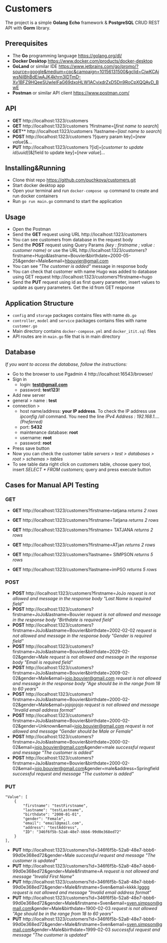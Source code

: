 # Customers
The project is a simple **Golang** **Echo** framework & **PostgreSQL** CRUD REST API with **Gorm** library.

## Prerequisites
- The **Go** programming language https://golang.org/dl/
- **Docker Desktop** https://www.docker.com/products/docker-desktop
- **GoLand** or similar IDE https://www.jetbrains.com/go/promo/?source=google&medium=cpc&campaign=10156131500&gclid=CjwKCAjwsNiIBhBdEiwAJK4khrn3IDTmD-Xv1BFZ9HQeeSUwIeIFaG69dxoHLW1ACvjxdrZxD5Dn9RoCpXQQAvD_BwE
- **Postman** or similar API client https://www.postman.com/

## API
- **GET** http://localhost:1323/customers 
- **GET** http://localhost:1323/customers ?firstname=[*first name to search*]
- **GET**** http://localhost:1323/customers ?lastname=[*last name to search*]
- **POST** http://localhost:1323/customers ?[query param key]=[*new value*]&...
- **PUT** http://localhost:1323/customers ?[id]=[*customer to update id(uuid)*]&[field to update key]=[*new value*]...

## Installing&Running
- Clone thist repo https://github.com/puchkova/customers.git
- Start docker desktop app
- Open your terminal and run `docker-compose up` command to create and run docker containers
- Run `go run main.go` command to start the application

## Usage
- Open the Postman
- Send the **GET** request using URL http://localhost:1323/customers
- You can see customers from database in the request body
- Send the **POST** request using Query Params *(key : firstname ; value : customer name)* 
or use the URL http://localhost:1323/customers?firstname=Hugo&lastname=Bouvier&birthdate=2000-05-25&gender=Male&email=hbouvier@gmail.com 
- You can see *"The customer is added"* message in response body 
- You can check that customer with name Hugo was added to database using GET request http://localhost:1323/customers?firstname=hugo
- Send the **PUT** request using id as first query parameter, insert values to update as query parameters. Get the id from GET response

## Application Structure
- `config` and `storage` packages contains files with name `db.go`
- `controller`, `model` and `service` packages contains files with name `customer.go`
- Main directory contains `docker-compose.yml` and `docker_itit.sql` files
- API routes are in `main.go` file that is in main directory

## Database
*If you want to access the database, follow the instructions:*
- Go to the browser to use Pgadmin 4 http://localhost:16543/browser/
- Sign in 
	 - login: **test@gmail.com**
	 - password: **test123!**
- Add new server 
- general > name : **test**
- connection > 
	 - host name/address: **your IP address**. To check the IP address use *ipconfig /all* command. You need the line *IPv4 Address : 192.168.1....(Preferred)*
	 - port: **5432** 
	 - maintenance database: **root**
	 - username: **root**
	 - password: **root**
- Press save button
- Now you can check the customer table *servers > test > databases > root > schemas > tables*
- To see table data right click on customers table, choose query tool, insert *SELECT * FROM customers;* query and press execute button

## Cases for Manual API Testing
### GET
- **GET** http://localhost:1323/customers?firstname=tatjana *returns 2 rows*
- **GET** http://localhost:1323/customers?firstname=Tatjana *returns 2 rows*
- **GET** http://localhost:1323/customers?firstname=  TATJANA *returns 2 rows*
- **GET** http://localhost:1323/customers?firstname=ATjan *returns 2 rows*

- **GET** http://localhost:1323/customers?lastname=  SIMPSON  *returns 5 rows* 
- **GET** http://localhost:1323/customers?lastname=imPSO  *returns 5 rows*

### POST
- **POST** http://localhost:1323/customers?firstname=JoJo *request is not allowed and message in the response body "Last Name is required field"*
- **POST** http://localhost:1323/customers?firstname=JoJo&lastname=Bouvier *request is not allowed and message in the response body "Birthdate is required field"*
- **POST** http://localhost:1323/customers?firstname=JoJo&lastname=Bouvier&birthdate=2002-02-02 *request is not allowed and message in the response body "Gender is required field"*
- **POST** http://localhost:1323/customers?firstname=JoJo&lastname=Bouvier&birthdate=2029-02-02&gender=Male *request is not allowed and message in the response body "Email is required field"*
- **POST** http://localhost:1323/customers?firstname=JoJo&lastname=Bouvier&birthdate=2009-02-02&gender=Male&email=jojo.bouvier@gmail.com *request is not allowed and message in the response body "Age should be in the range from 18 to 60 years"*
- **POST** http://localhost:1323/customers?firstname=JoJo&lastname=Bouvier&birthdate=2000-02-02&gender=Male&email=jojojojojo *request is not allowed and message "Invalid email address format"*
- **POST** http://localhost:1323/customers?firstname=JoJo&lastname=Bouvier&birthdate=2000-02-02&gender=Unknown&email=jojo.bouvier@gmail.com *request is not allowed and message "Gender should be Male or Female"*
- **POST** http://localhost:1323/customers?firstname=JoJo&lastname=Bouvier&birthdate=2000-02-02&email=jojo.bouvier@gmail.com&gender=male *successful request and message "The customer is added"*
- **POST** http://localhost:1323/customers?firstname=JaJo&lastname=Bouvier&birthdate=2000-02-02&email=jojo.bouvier@gmail.com&gender=male&address=Springfield *successful request and message "The customer is added"*

### PUT
    "Value": [
        {
            "firstname": "testFirstname",
            "lastname": "testLastname",
            "birthdate": "2000-01-01",
            "gender": "Female",
            "email": "email@gmail.com",
            "address": "testAddress",
            "ID": "346f6f5b-52a8-48e7-bbb6-99d0e368ed72"
        }
    ],

- **PUT** http://localhost:1323/customers?id=346f6f5b-52a8-48e7-bbb6-99d0e368ed72&gender=Male *successful request and message "The customer is updated"*
- **PUT** http://localhost:1323/customers?id=346f6f5b-52a8-48e7-bbb6-99d0e368ed72&gender=Male&firstname=A *request is not allowed and message "Invalid First Name"*
- **PUT** http://localhost:1323/customers?id=346f6f5b-52a8-48e7-bbb6-99d0e368ed72&gender=Male&firstname=Sven&email=kkkk.lgggg *request is not allowed and message "Invalid email address format"*
- **PUT** http://localhost:1323/customers?id=346f6f5b-52a8-48e7-bbb6-99d0e368ed72&gender=Male&firstname=Sven&email=sven.simpson@gmail.com&gender=Male&birthdate=1900-02-03 *request is not allowed "Age should be in the range from 18 to 60 years"*
- **PUT** http://localhost:1323/customers?id=346f6f5b-52a8-48e7-bbb6-99d0e368ed72&gender=Male&firstname=Sven&email=sven.simpson@gmail.com&gender=Male&birthdate=1999-02-03 *successful request and message "The customer is updated"*


